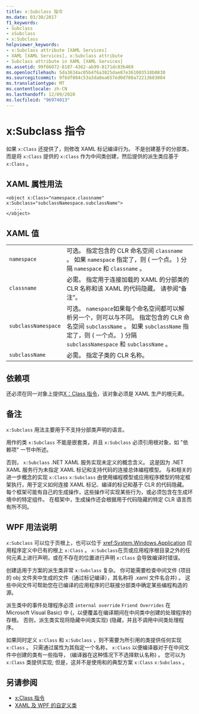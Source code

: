 ```yaml
---
title: x:Subclass 指令
ms.date: 03/30/2017
f1_keywords:
- Subclass
- xSubclass
- x:Subclass
helpviewer_keywords:
- x:Subclass attribute [XAML Services]
- XAML [XAML Services], x:Subclass attribute
- Subclass attribute in XAML [XAML Services]
ms.assetid: 99f66072-8107-4362-ab99-8171dc83b469
ms.openlocfilehash: 5da3634ac05b4f6a3825dae87e361003518b0830
ms.sourcegitcommit: 9f6df084c53a3da0ea657ed0d708a72213683084
ms.translationtype: MT
ms.contentlocale: zh-CN
ms.lasthandoff: 12/09/2020
ms.locfileid: "96974013"
---
```

# <a name="xsubclass-directive"></a>x:Subclass 指令

如果 `x:Class` 还提供了，则修改 XAML 标记编译行为。 不是创建基于的分部类，而是将 `x:Class` 提供的 `x:Class` 作为中间类创建，然后提供的派生类应基于 `x:Class` 。

## <a name="xaml-attribute-usage"></a>XAML 属性用法

```xaml
<object x:Class="namespace.classname" x:Subclass="subclassNamespace.subclassName">
   ...
</object>
```

## <a name="xaml-values"></a>XAML 值

|||
|-|-|
|`namespace`|可选。 指定包含的 CLR 命名空间 `classname` 。 如果 `namespace` 指定了，则 ( 一个点。 ) 分隔 `namespace` 和 `classname` 。|
|`classname`|必需。 指定用于连接加载的 XAML 的分部类的 CLR 名称和该 XAML 的代码隐藏。 请参阅“备注”。|
|`subclassNamespace`|可选。 `namespace`如果每个命名空间都可以解析另一个，则可以与不同。 指定包含的 CLR 命名空间 `subclassName` 。 如果 `subclassName` 指定了，则 ( 一个点。 ) 分隔 `subclassNamespace` 和 `subclassName` 。|
|`subclassName`|必需。 指定子类的 CLR 名称。|

## <a name="dependencies"></a>依赖项

还必须在同一对象上提供[X：Class 指令](xclass-directive.md)，该对象必须是 XAML 生产的根元素。

## <a name="remarks"></a>备注

`x:Subclass` 用法主要用于不支持分部类声明的语言。

用作的类 `x:Subclass` 不能是嵌套类，并且 `x:Subclass` 必须引用根对象，如 "依赖项" 一节中所述。

否则， `x:Subclass` .NET XAML 服务实现未定义的概念含义。 这是因为 .NET XAML 服务行为未指定 XAML 标记和支持代码的连接总体编程模型。 与和相关的进一步概念的实现 `x:Class` `x:Subclass` 由使用编程模型或应用程序模型的特定框架执行，用于定义如何连接 XAML 标记、编译的标记和基于 CLR 的代码隐藏。 每个框架可能有自己的生成操作，这些操作可实现某些行为，或必须包含在生成环境中的特定组件。 在框架中，生成操作还会根据用于代码隐藏的特定 CLR 语言而有所不同。

## <a name="wpf-usage-notes"></a>WPF 用法说明

`x:Subclass` 可以位于页根上，也可以位于 <xref:System.Windows.Application> 应用程序定义中已有的根上 `x:Class` 。 `x:Subclass`在页或应用程序根目录之外的任何元素上进行声明，或在不存在的位置进行声明 `x:Class` 会导致编译时错误。

创建适用于方案的派生类非常 `x:Subclass` 复杂。 你可能需要检查中间文件 (项目的 obj 文件夹中生成的文件（通过标记编译），其名称将 .xaml 文件名合并) 。 这些中间文件可帮助您在已编译的应用程序的已联接分部类中确定某些编程构造的源。

派生类中的事件处理程序必须 `internal override` `Friend Overrides` 在 Microsoft Visual Basic) 中 (，以便覆盖在编译期间在中间类中创建的处理程序的存根。 否则，派生类实现将隐藏中间类实现)  (隐藏，并且不调用中间类处理程序。

如果同时定义 `x:Class` 和 `x:Subclass` ，则不需要为所引用的类提供任何实现 `x:Class` 。 只需通过属性为其指定一个名称， `x:Class` 以便编译器对于在中间文件中创建的类有一些指导， (编译器在这种情况下不选择默认名称) 。 您可以为 `x:Class` 类提供实现; 但是，这并不是使用和的典型方案 `x:Class` `x:Subclass` 。

## <a name="see-also"></a>另请参阅

- [x:Class 指令](xclass-directive.md)
- [XAML 及 WPF 的自定义类](../framework/wpf/advanced/xaml-and-custom-classes-for-wpf.md)
